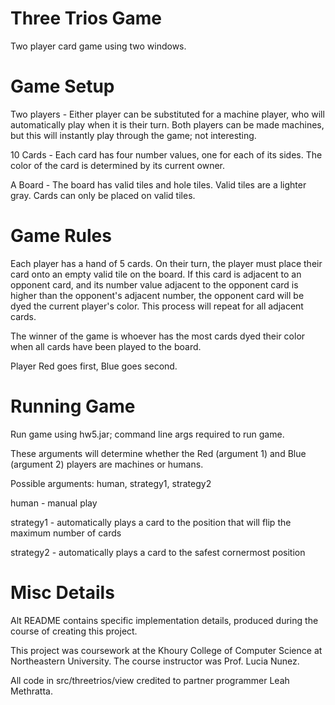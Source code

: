 # Three Trios Game
 Two player card game using two windows. 


# Game Setup
 Two players - Either player can be substituted for a machine player, who will automatically play when it is their turn. Both players can be made machines, but this will instantly play through the game; not interesting.
 
 10 Cards - Each card has four number values, one for each of its sides. The color of the card is determined by its current owner.
 
 A Board - The board has valid tiles and hole tiles. Valid tiles are a lighter gray. Cards can only be placed on valid tiles.

 
# Game Rules
 Each player has a hand of 5 cards. On their turn, the player must place their card onto an empty valid tile on the board. If this card is adjacent to an opponent card, and its number value adjacent to the opponent card is higher than the opponent's adjacent number, the opponent card will be dyed the current player's color. This process will repeat for all adjacent cards. 

 The winner of the game is whoever has the most cards dyed their color when all cards have been played to the board.

 Player Red goes first, Blue goes second.

 
# Running Game
 Run game using hw5.jar; command line args required to run game. 

 These arguments will determine whether the Red (argument 1) and Blue (argument 2) players are machines or humans. 
  
  Possible arguments: human, strategy1, strategy2
   
   human - manual play
  
   strategy1 - automatically plays a card to the position that will flip the maximum number of cards
  
   strategy2 - automatically plays a card to the safest cornermost position

   
# Misc Details
 Alt README contains specific implementation details, produced during the course of creating this project.

 This project was coursework at the Khoury College of Computer Science at Northeastern University. The course instructor was Prof. Lucia Nunez.
 
 All code in src/threetrios/view credited to partner programmer Leah Methratta. 

